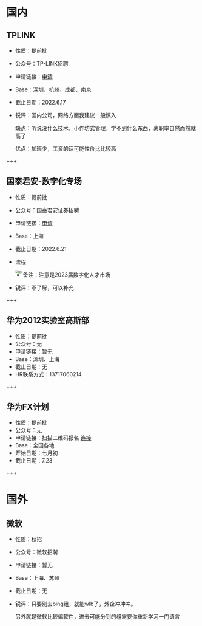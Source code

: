 # 国内

## TPLINK

- 性质：提前批

- 公众号：TP-LINK招聘

- 申请链接：[申请](https://hr.tp-link.com.cn/jobList?jobId=0&jobDirection=0&workPlace=0&currentPage=1&keyword=)

- Base：深圳、杭州、成都、南京

- 截止日期：2022.6.17

- 锐评：国内公司，网络方面我建议一般慎入

  缺点：听说没什么技术，小作坊式管理，学不到什么东西，离职率自然而然就高了

  优点：加班少，工资的话可能性价比比较高

+++



## 国泰君安-数字化专场

- 性质：提前批

- 公众号：国泰君安证券招聘

- 申请链接：[申请](https://hr.gtja.com/)

- Base：上海

- 截止日期：2022.6.21

- 流程

  <img src="https://cdn.jsdelivr.net/gh/guaguaupup/cloudimg/data/640" alt="图片" style="zoom:45%; float:left" />

- 备注：注意是2023届数字化人才市场

- 锐评：不了解，可以补充

+++



## 华为2012实验室高斯部

- 性质：提前批
- 公众号：无
- 申请链接：暂无
- Base：深圳、上海
- 截止日期：无
- HR联系方式：13717060214

+++



## 华为FX计划

- 性质：提前批
- 公众号：无
- 申请链接：扫描二维码报名 [连接](https://www.wjx.cn/vm/tKgZm9q.aspx)
- Base：全国各地
- 开始日期：七月初
- 截止日期：7.23

+++





# 国外

## 微软

- 性质：秋招

- 公众号：微软招聘

- 申请链接：暂无

- Base：上海、苏州

- 截止日期：无

- 锐评：只要别去bing组，就能wlb了，外企冲冲冲。

  另外就是微软比较偏软件，进去可能分到的组需要你重新学习一门语言

